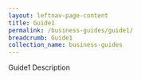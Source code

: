 ```yaml
---
layout: leftnav-page-content
title: Guide1
permalink: /business-guides/guide1/
breadcrumb: Guide1
collection_name: business-guides
---
```

Guide1 Description
